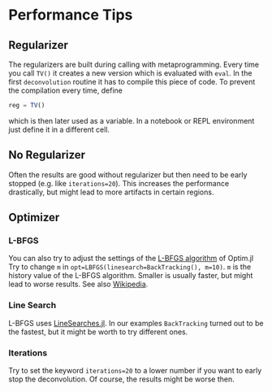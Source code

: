 # Performance Tips

## Regularizer
The regularizers are built during calling with metaprogramming. Every time you call `TV()` it creates a new version which is evaluated with
`eval`. In the first `deconvolution` routine it has to compile this piece of code.
To prevent the compilation every time, define 
```julia
reg = TV()
```
which is then later used as a variable. In a notebook or REPL environment just define it in a different cell.

## No Regularizer
Often the results are good without regularizer but then need to be early stopped (e.g. like `iterations=20`).
This increases the performance drastically, but might lead to more artifacts in certain regions.


## Optimizer
### L-BFGS
You can also try to adjust the settings of the [L-BFGS algorithm](https://julianlsolvers.github.io/Optim.jl/stable/#algo/lbfgs/) of Optim.jl
Try to change `m` in `opt=LBFGS(linesearch=BackTracking(), m=10)`.
`m` is the history value of the L-BFGS algorithm. Smaller is usually faster, but might lead to worse results. 
See also [Wikipedia](https://en.wikipedia.org/wiki/Limited-memory_BFGS).


### Line Search
L-BFGS uses [LineSearches.jl](https://github.com/JuliaNLSolvers/LineSearches.jl). In our examples `BackTracking` turned
out to be the fastest, but it might be worth to try different ones.

### Iterations
Try to set the keyword `iterations=20` to a lower number if you want to early stop the deconvolution.
Of course, the results might be worse then.

